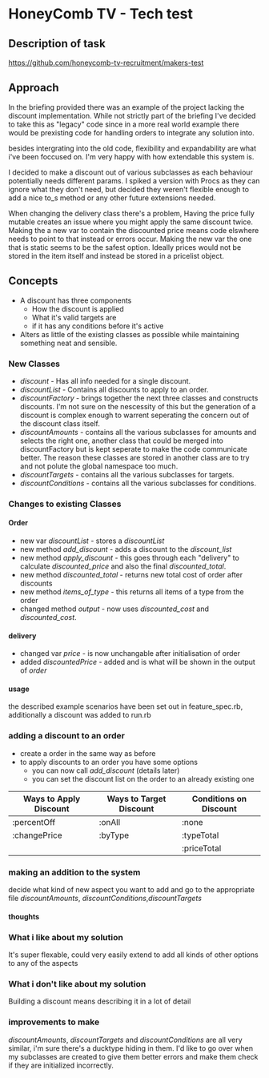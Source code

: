 # HoneyComb TV - Tech test  

## Description of task

https://github.com/honeycomb-tv-recruitment/makers-test
## Approach

In the briefing provided there was an example of the project lacking the discount implementation. While not strictly part of the briefing I've decided to take this as "legacy" code since in a more real world example there would be prexisting code for handling orders to integrate any solution into.

besides intergrating into the old code, flexibility and expandability are what i've been foccused on. I'm very happy with how extendable this system is.

I decided to make a discount out of various subclasses as each behaviour potentially needs different params. I spiked a version with Procs as they can ignore what they don't need, but decided they weren't flexible enough to add a nice to_s method or any other future extensions needed.

When changing the delivery class there's a problem, Having the price fully mutable creates an issue where you might apply the same discount twice. Making the a new var to contain the discounted price means code elswhere needs to point to that instead or errors occur. Making the new var the one that is static seems to be the safest option. Ideally prices would not be stored in the item itself and instead be stored in a pricelist object.
## Concepts

* A discount has three components
  * How the discount is applied  
  * What it's valid targets are
  * if it has any conditions before it's active
* Alters as little of the existing classes as possible while maintaining something neat and sensible.

### New Classes

* _discount_ - Has all info needed for a single discount.
* _discountList_ - Contains all discounts to apply to an order.
* _discountFactory_ - brings together the next three classes and constructs discounts. I'm not sure on the nescessity of this but the generation of a discount is complex enough to warrent seperating the concern out of the discount class itself.
* _discountAmounts_ - contains all the various subclasses for amounts and selects the right one, another class that could be merged into discountFactory but is kept seperate to make the code communicate better. The reason these classes are stored in another class are to try and not polute the global namespace too much.
* _discountTargets_ - contains all the various subclasses for targets.
* _discountConditions_ - contains all the various subclasses for conditions.

### Changes to existing Classes

#### Order

* new var _discountList_ - stores a  _discountList_
* new method _add_discount_ - adds a discount to the _discount_list_
* new method _apply_discount_ - this goes through each "delivery" to calculate _discounted_price_ and also the final _discounted_total_.
* new method _discounted_total_ - returns new total cost of order after discounts
* new method _items_of_type_ - this returns all items of a type from the order
* changed method _output_ - now uses _discounted_cost_ and _discounted_cost_.

#### delivery

* changed var _price_ - is now unchangable after initialisation of order
* added _discountedPrice_ - added and is what will be shown in the output of _order_

#### usage
the described example scenarios have been set out in feature_spec.rb, additionally a discount was added to run.rb
### adding a discount to an order
  * create a order in the same way as before
  * to apply discounts to an order you have some options
    * you can now call _add_discount_ (details later)
    * you can set the discount list on the order to an already existing one

| Ways to Apply Discount | Ways to Target Discount | Conditions on Discount |
|------------------------|-------------------------|------------------------|
| :percentOff            | :onAll                  | :none                  |
| :changePrice           | :byType                 | :typeTotal             |
|                        |                         | :priceTotal            |

### making an addition to the system
decide what kind of new aspect you want to add and go to the appropriate file _discountAmounts_, _discountConditions_,_discountTargets_

#### thoughts
### What i like about my solution
It's super flexable, could very easily extend to add all kinds of other options to any of the aspects
### What i don't like about my solution
Building a discount means describing it in a lot of detail
### improvements to make
_discountAmounts_, _discountTargets_ and _discountConditions_ are all very similar, i'm sure there's a ducktype hiding in them.
I'd like to go over when my subclasses are created to give them better errors and make them check if they are initialized incorrectly.
